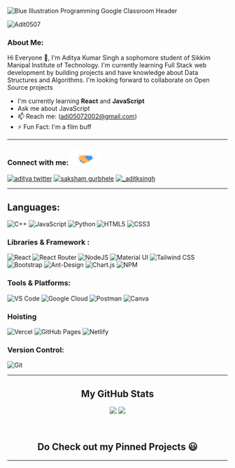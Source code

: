 ![Blue Illustration Programming  Google Classroom Header](https://user-images.githubusercontent.com/78037846/152479672-7c967bfb-b80a-40e1-a962-a5a5a0393e9d.png)


<p align="left"> <img src="https://komarev.com/ghpvc/?username=Adit0507&label=Profile%20views&color=0e75b6&style=flat" alt="Adit0507" /> </p>

<h3 align="left">About Me:</h3>
<p>Hi Everyone 👋, I'm Aditya Kumar Singh a sophomore student of Sikkim Manipal Institute of Technology. I'm currently learning Full Stack web development by building projects and have knowledge about Data Structures and Algorithms. I'm looking forward to collaborate on Open Source projects </p>

- I'm currently learning **React** and **JavaScript**
- Ask me about JavaScript
- 📫 Reach me: (adi05072002@gmail.com)
- ⚡ Fun Fact: I'm a film buff

------------
<h3>Connect with me:<img src="https://github.com/sakshamgurbhele/sakshamgurbhele/blob/main/Images/Handshake.gif" height="35"></h3>

<p>
<a href="https://twitter.com/Adityas88760117" target="blank"><img align="center" src="https://github.com/TheDudeThatCode/TheDudeThatCode/blob/master/Assets/Twitter.svg" alt="aditya twitter" height="30" width="40" /></a>
<a href="https://www.linkedin.com/in/aditya-kumar-singh-87b0a3208/" target="blank"><img align="center" src="https://github.com/TheDudeThatCode/TheDudeThatCode/blob/master/Assets/Linkedin.svg" alt="saksham gurbhele" height="30" width="40" /></a>
<a href="https://www.leetcode.com/_aditksingh" target="blank"><img align="center" src="https://raw.githubusercontent.com/rahuldkjain/github-profile-readme-generator/master/src/images/icons/Social/leet-code.svg" alt="_aditksingh" height="30" width="40" /></a>


-------------------
 
 ## Languages:
 ![C++](https://img.shields.io/badge/-C++-00599C?style=for-the-badge&logo=c%2B%2B)
![JavaScript](https://img.shields.io/badge/-JavaScript-black?style=for-the-badge&logo=javascript)
![Python](https://img.shields.io/badge/-Python-black?style=for-the-badge&logo=Python)
![HTML5](https://img.shields.io/badge/-HTML5-E34F26?style=for-the-badge&logo=html5&logoColor=white)
![CSS3](https://img.shields.io/badge/-CSS3-1572B6?style=for-the-badge&logo=css3)

### Libraries & Framework :
![React](https://img.shields.io/badge/react-%2320232a.svg?style=for-the-badge&logo=react&logoColor=%2361DAFB)
![React Router](https://img.shields.io/badge/React_Router-CA4245?style=for-the-badge&logo=react-router&logoColor=white)
 ![NodeJS](https://img.shields.io/badge/node.js-6DA55F?style=for-the-badge&logo=node.js&logoColor=white)
![Material UI](https://img.shields.io/badge/Material%20UI-007FFF?style=for-the-badge&logo=mui&logoColor=white)
![Tailwind CSS](https://img.shields.io/badge/Tailwind_CSS-38B2AC?style=for-the-badge&logo=tailwind-css&logoColor=white)
![Bootstrap](https://img.shields.io/badge/bootstrap-%23563D7C.svg?style=for-the-badge&logo=bootstrap&logoColor=white)
 ![Ant-Design](https://img.shields.io/badge/-AntDesign-%230170FE?style=for-the-badge&logo=ant-design&logoColor=white)
 ![Chart.js](https://img.shields.io/badge/chart.js-F5788D.svg?style=for-the-badge&logo=chart.js&logoColor=white)
![NPM](https://img.shields.io/badge/NPM-%23000000.svg?style=for-the-badge&logo=npm&logoColor=white)
 
 
 ### Tools & Platforms:
![VS Code](https://img.shields.io/badge/Visual_Studio_Code-0078D4?style=for-the-badge&logo=visual%20studio%20code&logoColor=white)
![Google Cloud](https://img.shields.io/badge/Google_Cloud-4285F4?style=for-the-badge&logo=google-cloud&logoColor=white)
![Postman](https://img.shields.io/badge/Postman-FF6C37?style=for-the-badge&logo=Postman&logoColor=white)
![Canva](https://img.shields.io/badge/Canva-%2300C4CC.svg?&style=for-the-badge&logo=Canva&logoColor=white)
 
  ### Hoisting
![Vercel](https://img.shields.io/badge/Vercel-000000?style=for-the-badge&logo=vercel&logoColor=white)
![GitHub Pages](https://img.shields.io/badge/GitHub_Pages-100000?style=for-the-badge&logo=github&logoColor=white)
![Netlify](https://img.shields.io/badge/Netlify-00C7B7?style=for-the-badge&logo=netlify&logoColor=white)
 
 ### Version Control: 
 ![Git](https://img.shields.io/badge/Git-F05032?style=for-the-badge&logo=git&logoColor=white)
 
</div>

-------------------------
  <h2 align="center">My GitHub Stats </h2>
<p align="center">
 <img width="48%" src="https://github-readme-stats.vercel.app/api?username=Adit0507&show_icons=true&theme=radical&count_private=true&custom_title=@Adit0507 "> 
 <img  width="48%" src="https://github-readme-streak-stats.herokuapp.com/?user=Adit0507&theme=radical" />
</p>

  <br>
 

  <h2 align="center">Do Check out my Pinned Projects 😃 </h2>

 -------------------------
 
